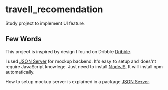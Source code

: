 # travell_recomendation

Study project to implement UI feature.

## Few Words

This project is inspired by design I found on Dribble [Dribble](https://dribbble.com/shots/14288814-Travel-Recommendation-App-Concept/attachments/5942785?mode=media).

I used [JSON Server](https://www.npmjs.com/package/json-server) for mockup backend. It's easy to setup and does'nt require JavaScript knowlege. Just need to install [NodeJS](https://nodejs.org/en/download/), It will install npm automatically.

 How to setup mockup server is explained in a package [JSON Server](https://www.npmjs.com/package/json-server).

